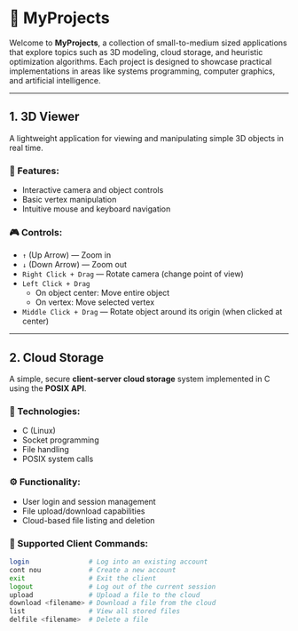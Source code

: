 # 📁 MyProjects

Welcome to **MyProjects**, a collection of small-to-medium sized applications that explore topics such as 3D modeling, cloud storage, and heuristic optimization algorithms. Each project is designed to showcase practical implementations in areas like systems programming, computer graphics, and artificial intelligence.

---

## 1. 3D Viewer

A lightweight application for viewing and manipulating simple 3D objects in real time.

### 🔧 Features:
- Interactive camera and object controls
- Basic vertex manipulation
- Intuitive mouse and keyboard navigation

### 🎮 Controls:
- `↑` (Up Arrow) — Zoom in  
- `↓` (Down Arrow) — Zoom out  
- `Right Click + Drag` — Rotate camera (change point of view)  
- `Left Click + Drag`  
  - On object center: Move entire object  
  - On vertex: Move selected vertex  
- `Middle Click + Drag` — Rotate object around its origin (when clicked at center)

---

## 2. Cloud Storage

A simple, secure **client-server cloud storage** system implemented in C using the **POSIX API**.

### 🧰 Technologies:
- C (Linux)
- Socket programming
- File handling
- POSIX system calls

### ⚙️ Functionality:
- User login and session management
- File upload/download capabilities
- Cloud-based file listing and deletion

### 📜 Supported Client Commands:
```bash
login               # Log into an existing account
cont nou            # Create a new account
exit                # Exit the client
logout              # Log out of the current session
upload              # Upload a file to the cloud
download <filename> # Download a file from the cloud
list                # View all stored files
delfile <filename>  # Delete a file

